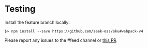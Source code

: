 # Testing

Install the feature branch locally:

```
$> npm install --save https://github.com/seek-oss/sku#webpack-v4
```

Please report any issues to the #feed channel or [this PR](https://github.com/seek-oss/sku/pull/152).
